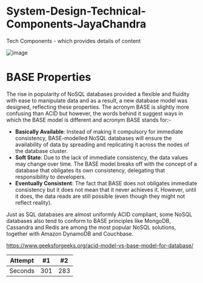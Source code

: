 # System-Design-Technical-Components-JayaChandra
Tech Components - which provides details of content

![image](https://user-images.githubusercontent.com/115500959/196360371-8f592704-05f1-4e84-ad8f-599138961d07.png)

# BASE Properties
The rise in popularity of NoSQL databases provided a flexible and fluidity with ease to manipulate data and as a result, a new database model was designed, reflecting these properties. The acronym BASE is slightly more confusing than ACID but however, the words behind it suggest ways in which the BASE model is different and acronym BASE stands for:-

- **Basically Available**: Instead of making it compulsory for immediate consistency, BASE-modelled NoSQL databases will ensure the availability of data by spreading and replicating it across the nodes of the database cluster.
- **Soft State**: Due to the lack of immediate consistency, the data values may change over time. The BASE model breaks off with the concept of a database that obligates its own consistency, delegating that responsibility to developers.
- **Eventually Consistent**: The fact that BASE does not obligates immediate consistency but it does not mean that it never achieves it. However, until it does, the data reads are still possible (even though they might not reflect reality).

Just as SQL databases are almost uniformly ACID compliant, some NoSQL databases also tend to conform to BASE principles like MongoDB, Cassandra and Redis are among the most popular NoSQL solutions, together with Amazon DynamoDB and Couchbase.


https://www.geeksforgeeks.org/acid-model-vs-base-model-for-database/

| Attempt | #1    | #2    |
| :---:   | :---: | :---: |
| Seconds | 301   | 283   |
